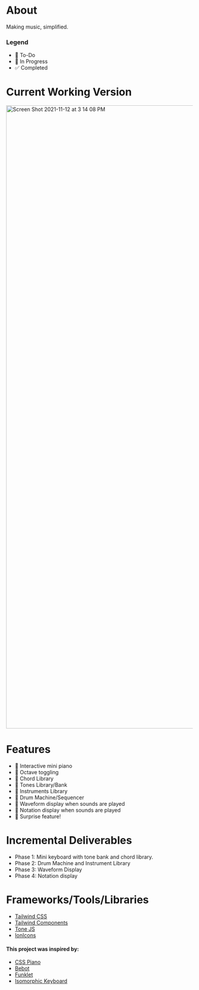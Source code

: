 # About
Making music, simplified. 

### Legend 
- 📌 To-Do
- 🔨 In Progress 
- ✅ Completed 

# Current Working Version 
<img width="1678" alt="Screen Shot 2021-11-12 at 3 14 08 PM" src="https://user-images.githubusercontent.com/49100882/141594106-9f33c2e2-e629-4d5c-bab5-03cd08dd4c91.png">

# Features
- 🔨 Interactive mini piano
- 📌 Octave toggling 
- 📌 Chord Library 
- 📌 Tones Library/Bank 
- 📌 Instruments Library 
- 📌 Drum Machine/Sequencer
- 📌 Waveform display when sounds are played 
- 📌 Notation display when sounds are played
- 📌 Surprise feature!

# Incremental Deliverables
- Phase 1: Mini keyboard with tone bank and chord library.
- Phase 2: Drum Machine and Instrument Library
- Phase 3: Waveform Display 
- Phase 4: Notation display 

# Frameworks/Tools/Libraries
- [Tailwind CSS](https://tailwindcss.com/)
- [Tailwind Components](https://tailwindcomponents.com/)
- [Tone JS](https://tonejs.github.io/)
- [IonIcons](https://ionic.io/ionicons/usage)

#### This project was inspired by:
- [CSS Piano](https://codepen.io/zastrow/pen/oDBki)
- [Bebot](http://www.normalware.com/)
- [Funklet](https://funklet.com/superstition/)
- [Isomorphic Keyboard](https://www.lumatone.io/)
